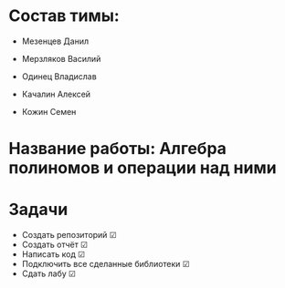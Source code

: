 # Состав тимы:
+ Мезенцев Данил 

+ Мерзляков Василий

+ Одинец Владислав

+ Качалин Алексей

+ Кожин Семен
# Название работы: Алгебра полиномов и операции над ними
# Задачи
+ Создать репозиторий ☑
+ Создать отчёт ☑
+ Написать код ☑
+ Подключить все сделанные библиотеки ☑
+ Сдать лабу ☑

